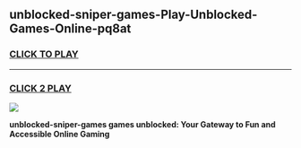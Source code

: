 
## unblocked-sniper-games-Play-Unblocked-Games-Online-pq8at
<h3>
<a href="https://premium76.site?title=unblocked-sniper-games&ref=24A">CLICK TO PLAY</a></h3>
<hr>

<h3>
<a href="https://premium76.site?title=unblocked-sniper-games&ref=24A">CLICK 2 PLAY</a>
  
</h3>

<a href="https://premium76.site?title=unblocked-sniper-games&ref=24A"><img src="https://clearcache.store/games.png"></a>


**unblocked-sniper-games games unblocked: Your Gateway to Fun and Accessible Online Gaming**
